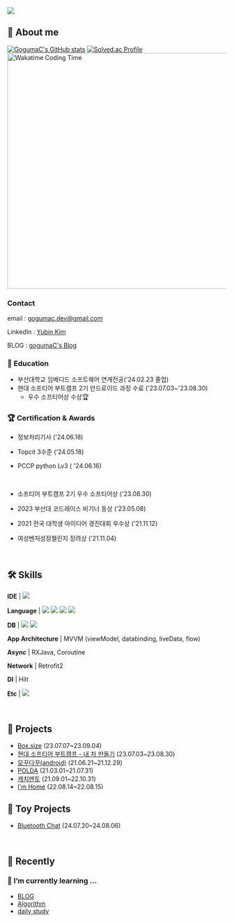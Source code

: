 <img src="https://capsule-render.vercel.app/api?type=rect&height=150&text=gogumaC%20Github&fontAlign=50&theme=outrun&fontColor=000000" />


## 🐳 About me

[![GogumaC's GitHub stats](https://github-readme-stats.vercel.app/api?username=gogumaC)](https://github.com/anuraghazra/github-readme-stats) [![Solved.ac Profile](http://mazassumnida.wtf/api/v2/generate_badge?boj=kimu2371)](https://solved.ac/kimu2371/)
<a href="https://wakatime.com/@gogumac" target="_blank">
    <img src="https://github-readme-stats.vercel.app/api/wakatime?username=gogumac&layout=compact" alt="Wakatime Coding Time" width="540px">
</a>

### Contact 

email : gogumac.dev@gmail.com

LinkedIn : [Yubin Kim](https://www.linkedin.com/in/yubin-kim-067300208/)

BLOG : [gogumaC's Blog](https://gogumac.github.io/)


### 🏫 Education 

- 부산대학교 임베디드 소프트웨어 연계전공('24.02.23 졸업)
- 현대 소프티어 부트캠프 2기 안드로이드 과정 수료 ('23.07.03~'23.08.30)
  - 우수 소프티어상 수상🏆

### 🏆 Certification & Awards

- 정보처리기사 ('24.06.18)

- Topcit 3수준 ('24.05.18)

- PCCP python Lv3 ( '24.06.16)

<br>

- 소프티어 부트캠프 2기 우수 소프티어상 ('23.08.30) 

- 2023 부산대 코드레이스 비기너 동상 ('23.05.08)

- 2021 전국 대학생 아이디어 경진대회 우수상 ('21.11.12)

- 여성벤처성장챌린지 장려상 ('21.11.04)


<br>

## 🛠️ Skills
**IDE** | <img src="https://img.shields.io/badge/AndroidStudio-3DDC84?style=flat-square&logo=Android%20Studio&logoColor=white&style=social"/>

**Language** | <img src="https://img.shields.io/badge/Kotlin-7F52FF?style=flat-square&logo=Kotlin&logoColor=white&style=social"/>
<img src="https://img.shields.io/badge/Python-3776AB?style=flat-square&logo=Python&logoColor=white&style=social"/>
<img src="https://img.shields.io/badge/Java-007396?style=flat-square&logo=Java&logoColor=white&style=social"/>
<img src="https://img.shields.io/badge/C++-00599C?style=flat-square&logo=cplusplus&logoColor=white&style=social"/>

**DB** | <img src="https://img.shields.io/badge/SQLite-003B57?style=flat-square&logo=SQLite&logoColor=white&style=social"/>
<img src="https://img.shields.io/badge/Room-3DDC84?style=flat-square&logo=Room&logoColor=white&style=social"/>

**App Architecture** | MVVM (viewModel, databinding, liveData, flow)

**Async** |  RXJava, Coroutine

**Network** | Retrofit2

**DI** | Hilt

**Etc** | <img src="https://img.shields.io/badge/Firebase-FFCA28?style=flat-square&logo=Firebase&logoColor=white&style=social"/>



<br>

## 🚀 Projects

- [Box.size](https://github.com/Box-size/box.size-android) (23.07.07~23.09.04)
- [현대 소프티어 부트캠프 - 내 차 만들기](https://github.com/gogumaC/H6-CaArt) (23.07.03~23.08.30)
- [모꾸다꾸(android)](https://www.notion.so/ver-1-0-0-ver-1-12-1-1898e8cab0264b189782c9eb114cc943) (21.06.21~21.12.29)
- [POLDA](https://github.com/gogumaC/POLDA-android) (21.03.01~21.07.31)
- [캐치멘토](https://github.com/gogumaC/apptive_2021_catch_mento) (21.09.01~22.10.31)
- [I'm Home](https://github.com/gogumaC/ImHome) (22.08.14~22.08.15)

## 🧸 Toy Projects
- [Bluetooth Chat](https://github.com/gogumaC/bluetooth-chat) (24.07.20~24.08.06)

<br>

## 🏃 Recently

### 🌱 I’m currently learning ...
- [BLOG](https://gogumac.github.io/)
- [Algorithm](https://github.com/gogumaC/algorithm)
- [daily study](https://chip-thought-999.notion.site/Daily-Study-436933fd83884cafa1d51cf02c5dbc66?pvs=4)

<!-- ### 🔭 I’m currently working on ...

- 조용한 코딩
<!-- - [DevPulse](https://github.com/gogumaC/DevPulse) -->
<!-- - [ClimbUp](https://github.com/gogumaC/ClimbUp) -->
  
<!-- ### 👀 I’m currently interested in

- 자동화-->

<br>






<!--Here are some ideas to get you started:

- 🔭 I’m currently working on ...
- 🌱 I’m currently learning ...
- 👯 I’m looking to collaborate on ...
- 🤔 I’m looking for help with ...
- 💬 Ask me about ...
- 📫 How to reach me: ...
- 😄 Pronouns: ...
- ⚡ Fun fact: ...
-->
